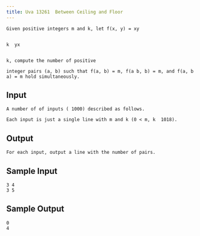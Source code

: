 ```yaml
---
title: Uva 13261  Between Ceiling and Floor
---
```



```
Given positive integers m and k, let f(x, y) = xy


k  yx


k, compute the number of positive

integer pairs (a, b) such that f(a, b) = m, f(a b, b) = m, and f(a, b a) = m hold simultaneously.
```

## Input

```
A number of of inputs ( 1000) described as follows.

Each input is just a single line with m and k (0 < m, k  1018).

```

## Output

```
For each input, output a line with the number of pairs.

```

## Sample Input

```
3 4
3 5

```

## Sample Output

```
0
4
```
